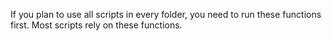 If you plan to use all scripts in every folder, you need to run these functions first. Most scripts rely on these functions.
